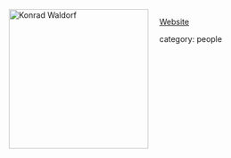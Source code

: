 <div style="float:left;margin:0 20px 10px 20px;"><img width = "250" src="http://ucb.konradwaldorf.de/portrait.jpg" alt="Konrad Waldorf" /></div>

[Website](http://ucb.konradwaldorf.de/)

category: people